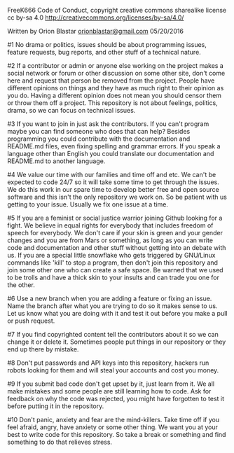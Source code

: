 FreeK666 Code of Conduct, copyright creative commons sharealike license cc by-sa 4.0 http://creativecommons.org/licenses/by-sa/4.0/

Written by Orion Blastar orionblastar@gmail.com 05/20/2016

#1 No drama or politics, issues should be about programming issues, feature requests, bug reports, and other stuff of a technical nature.

#2 If a contributor or admin or anyone else working on the project makes a social network or forum or other discussion on some other site, don't come here and request that person be removed from the project. People have different opinions on things and they have as much right to their opinion as you do. Having a different opinion does not mean you should censor them or throw them off a project. This repository is not about feelings, politics, drama, so we can focus on technical issues.

#3 If you want to join in just ask the contributors. If you can't program maybe you can find someone who does that can help? Besides programming you could contribute with the documentation and README.md files, even fixing spelling and grammar errors. If you speak a language other than English you could translate our documentation and README.md to another language.

#4 We value our time with our families and time off and etc. We can't be expected to code 24/7 so it will take some time to get through the issues. We do this work in our spare time to develop better free and open source software and this isn't the only repository we work on. So be patient with us getting to your issue. Usually we fix one issue at a time.

#5 If you are a feminist or social justice warrior joining Github looking for a fight. We believe in equal rights for everybody that includes freedom of speech for everybody. We don't care if your skin is green and your gender changes and you are from Mars or something, as long as you can write code and documentation and other stuff without getting into an debate with us. If you are a special little snowflake who gets triggered by GNU/Linux commands like 'kill' to stop a program, then don't join this repository and join some other one who can create a safe space. Be warned that we used to be trolls and have a thick skin to your insults and can trade you one for the other.

#6 Use a new branch when you are adding a feature or fixing an issue. Name the branch after what you are trying to do so it makes sense to us. Let us know what you are doing with it and test it out before you make a pull or push request.

#7 If you find copyrighted content tell the contributors about it so we can change it or delete it. Sometimes people put things in our repository or they end up there by mistake.

#8 Don't put passwords and API keys into this repository, hackers run robots looking for them and will steal your accounts and cost you money.

#9 If you submit bad code don't get upset by it, just learn from it. We all make mistakes and some people are still learning how to code. Ask for feedback on why the code was rejected, you might have forgotten to test it before putting it in the repository.

#10 Don't panic, anxiety and fear are the mind-killers. Take time off if you feel afraid, angry, have anxiety or some other thing. We want you at your best to write code for this repository. So take a break or something and find something to do that relieves stress. 